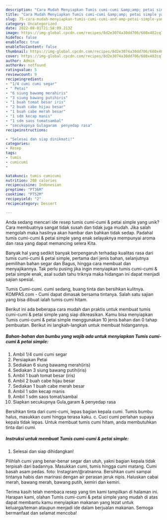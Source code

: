 ```yaml
---
description: "Cara Mudah Menyiapkan Tumis cumi-cumi &amp;amp; petai simple yang Lezat"
title: "Cara Mudah Menyiapkan Tumis cumi-cumi &amp;amp; petai simple yang Lezat"
slug: 75-cara-mudah-menyiapkan-tumis-cumi-cumi-and-amp-petai-simple-yang-lezat
category: Uncategorized
date: 2022-08-01T21:58:09.213Z
image: https://img-global.cpcdn.com/recipes/8d2e3074a30dd706/680x482cq70/tumis-cumi-cumi-petai-simple-foto-resep-utama.jpg
hideToc: false
enableToc: true
enableTocContent: false
thumbnail: https://img-global.cpcdn.com/recipes/8d2e3074a30dd706/680x482cq70/tumis-cumi-cumi-petai-simple-foto-resep-utama.jpg
cover: https://img-global.cpcdn.com/recipes/8d2e3074a30dd706/680x482cq70/tumis-cumi-cumi-petai-simple-foto-resep-utama.jpg
author: Admin
authorAv: notfound
ratingvalue: 5
reviewcount: 9
recipeingredient:
- "1/4 cumi cumi segar"
- " Petai"
- "6 siung bawamg merahiris"
- "3 siung bawang putihiris"
- "1 buah tomat besar iris"
- "2 buah cabe hijau besar"
- "1 buah cabe merah besar"
- "1 sdm kecap manis"
- "1 sdm saos tomatsambal"
- "secukupnya Gulagaram  penyedap rasa"
recipeinstructions:

- "Selesai dan siap dinikmati!"
categories:
- Resep
tags:
- tumis
- cumicumi
- 

katakunci: tumis cumicumi  
nutrition: 208 calories
recipecuisine: Indonesian
preptime: "PT36M"
cooktime: "PT52M"
recipeyield: "2"
recipecategory: Dessert

---
```





Anda sedang mencari ide resep tumis cumi-cumi &amp; petai simple yang unik? Cara membuatnya sangat tidak susah dan tidak juga mudah. Jika salah mengolah maka hasilnya akan hambar dan bahkan tidak sedap. Padahal tumis cumi-cumi &amp; petai simple yang enak selayaknya mempunyai aroma dan rasa yang dapat memancing selera Kita.





Banyak hal yang sedikit banyak berpengaruh terhadap kualitas rasa dari tumis cumi-cumi &amp; petai simple, pertama dari jenis bahan, selanjutnya pemilihan bahan segar dan Bagus, hingga cara membuat dan menyajikannya. Tak perlu pusing jika ingin menyiapkan tumis cumi-cumi &amp; petai simple enak,      asal sudah tahu triknya maka hidangan ini dapat menjadi sajian spesial.














Tumis Cumi-cumi. cumi sedang, buang tinta dan bersihkan kulitnya. KOMPAS.com - Cumi dapat dimasak bersama tintanya. Salah satu sajian yang bisa dibuat ialah tumis cumi hitam.






Berikut ini ada beberapa cara mudah dan praktis untuk membuat tumis cumi-cumi &amp; petai simple yang siap dikreasikan. Kamu bisa menyiapkan Tumis cumi-cumi &amp; petai simple menggunakan 10 jenis bahan dan 0 tahap pembuatan. Berikut ini langkah-langkah untuk membuat hidangannya.

<!--inarticleads1-->

##### Bahan-bahan dan bumbu yang wajib ada untuk menyiapkan Tumis cumi-cumi &amp; petai simple:

1. Ambil 1/4 cumi cumi segar
1. Persiapkan  Petai
1. Sediakan 6 siung bawamg merah(iris)
1. Sediakan 3 siung bawang putih(iris)
1. Ambil 1 buah tomat besar (iris)
1. Ambil 2 buah cabe hijau besar
1. Sediakan 1 buah cabe merah besar
1. Ambil 1 sdm kecap manis
1. Ambil 1 sdm saos tomat/sambal
1. Siapkan secukupnya Gula,garam &amp; penyedap rasa


Bersihkan tinta dari cumi-cumi, lepas bagian kepala cumi. Tumis bumbu halus, masukkan cumi hingga terasa kaku. c. Cuci cumi perlahan supaya kepala tidak lepas. Untuk membuat tumis cumi hitam, anda membutuhkan tinta dari cumi. 

<!--inarticleads2-->

##### Instruksi untuk membuat Tumis cumi-cumi &amp; petai simple:


1. Selesai dan siap dihidangkan!

Pilihlah cumi yang benar-benar segar dan utuh, yakni bagian kepala tidak terpisah dari badannya. Masukkan cumi, tumis hingga cumi matang. Cumi basah asam pedas. foto: Instagram/@ratnanna. Bersihkan cumi sampai tintanya habis dan marinasi dengan air perasan jeruk nipis. Haluskan cabai merah, bawang merah, bawang putih, kemiri dan kemiri. 

Terima kasih telah membaca resep yang tim kami tampilkan di halaman ini. Harapan kami, olahan Tumis cumi-cumi &amp; petai simple yang mudah di atas dapat membantu kamu menyiapkan makanan yang lezat untuk keluarga/teman ataupun menjadi ide dalam berjualan makanan. Semoga bermanfaat dan selamat mencoba!
